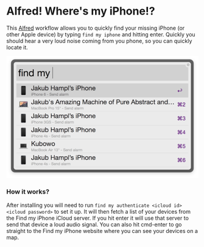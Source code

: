 # Alfred! Where's my iPhone!?

This [Alfred](https://www.alfredapp.com/) workflow allows you to quickly find your
missing iPhone (or other Apple device) by typing `find my iphone` and hitting enter.
Quickly you should hear a very loud noise coming from you phone, so you can quickly
locate it.

![screenshot](screen.png)

### How it works?

After installing you will need to run `find my authenticate <icloud id> <icloud password>`
to set it up. It will then fetch a list of your devices from the Find my iPhone iCloud
server. If you hit enter it will use that server to send that device a loud audio
signal. You can also hit cmd-enter to go straight to the Find my iPhone website
where you can see your devices on a map.

